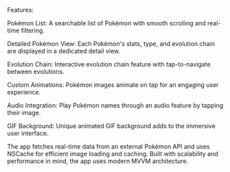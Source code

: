 Features:

Pokémon List: A searchable list of Pokémon with smooth scrolling and real-time filtering.

Detailed Pokémon View: Each Pokémon's stats, type, and evolution chain are displayed in a dedicated detail view.

Evolution Chain: Interactive evolution chain feature with tap-to-navigate between evolutions.

Custom Animations: Pokémon images animate on tap for an engaging user experience.

Audio Integration: Play Pokémon names through an audio feature by tapping their image.

GIF Background: Unique animated GIF background adds to the immersive user interface.

The app fetches real-time data from an external Pokémon API and uses NSCache for efficient image loading and caching. Built with scalability and performance in mind, the app uses modern MVVM architecture.
